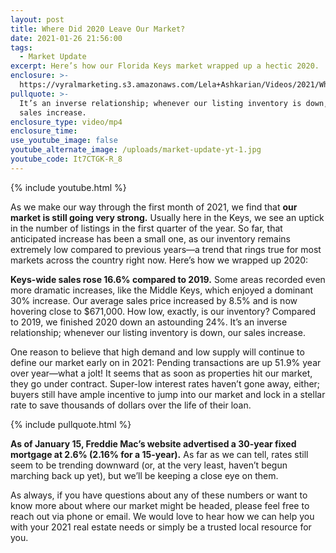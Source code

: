 ```yaml
---
layout: post
title: Where Did 2020 Leave Our Market?
date: 2021-01-26 21:56:00
tags:
  - Market Update
excerpt: Here’s how our Florida Keys market wrapped up a hectic 2020.
enclosure: >-
  https://vyralmarketing.s3.amazonaws.com/Lela+Ashkarian/Videos/2021/Where+Did+2020+Leave+Our+Market_.mp4
pullquote: >-
  It’s an inverse relationship; whenever our listing inventory is down, our
  sales increase.
enclosure_type: video/mp4
enclosure_time:
use_youtube_image: false
youtube_alternate_image: /uploads/market-update-yt-1.jpg
youtube_code: It7CTGK-R_8
---
```


{% include youtube.html %}

As we make our way through the first month of 2021, we find that **our market is still going very strong.** Usually here in the Keys, we see an uptick in the number of listings in the first quarter of the year. So far, that anticipated increase has been a small one, as our inventory remains extremely low compared to previous years—a trend that rings true for most markets across the country right now. Here’s how we wrapped up 2020:&nbsp;

**Keys-wide sales rose 16.6% compared to 2019.** Some areas recorded even more dramatic increases, like the Middle Keys, which enjoyed a dominant 30% increase. Our average sales price increased by 8.5% and is now hovering close to $671,000. How low, exactly, is our inventory? Compared to 2019, we finished 2020 down an astounding 24%. It’s an inverse relationship; whenever our listing inventory is down, our sales increase.&nbsp;

One reason to believe that high demand and low supply will continue to define our market early on in 2021: Pending transactions are up 51.9% year over year—what a jolt\! It seems that as soon as properties hit our market, they go under contract. Super-low interest rates haven’t gone away, either; buyers still have ample incentive to jump into our market and lock in a stellar rate to save thousands of dollars over the life of their loan.&nbsp;

{% include pullquote.html %}

**As of January 15, Freddie Mac’s website advertised a 30-year fixed mortgage at 2.6% (2.16% for a 15-year).** As far as we can tell, rates still seem to be trending downward (or, at the very least, haven’t begun marching back up yet), but we’ll be keeping a close eye on them.&nbsp;

As always, if you have questions about any of these numbers or want to know more about where our market might be headed, please feel free to reach out via phone or email. We would love to hear how we can help you with your 2021 real estate needs or simply be a trusted local resource for you.
